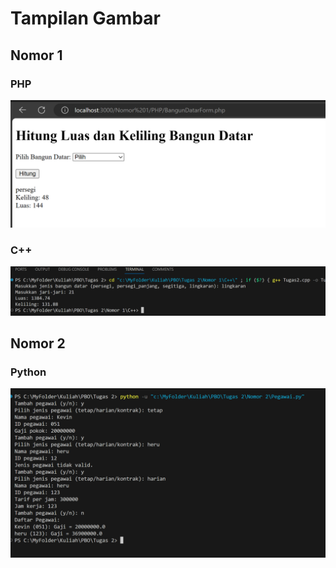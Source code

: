 # Tampilan Gambar

## Nomor 1

### PHP
![Gambar PHP](Nomor%201/PHP/PHP.png)

### C++
![Gambar C++](Nomor%201/C++/C++.png)

## Nomor 2

### Python
![Gambar Python](Nomor%202/Pegawai.png)
